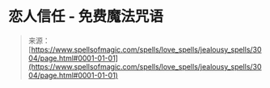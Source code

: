 <!--yml

分类: 未分类

日期：2024年06月12日 18:36:45

-->

# 恋人信任 - 免费魔法咒语

> 来源：[https://www.spellsofmagic.com/spells/love_spells/jealousy_spells/3004/page.html#0001-01-01](https://www.spellsofmagic.com/spells/love_spells/jealousy_spells/3004/page.html#0001-01-01)
